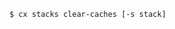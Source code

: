 <!-- layout:code post: 2014-09-26-local-cached-copy-error_when-you-deploy-to-your- -->

```
$ cx stacks clear-caches [-s stack]
```
